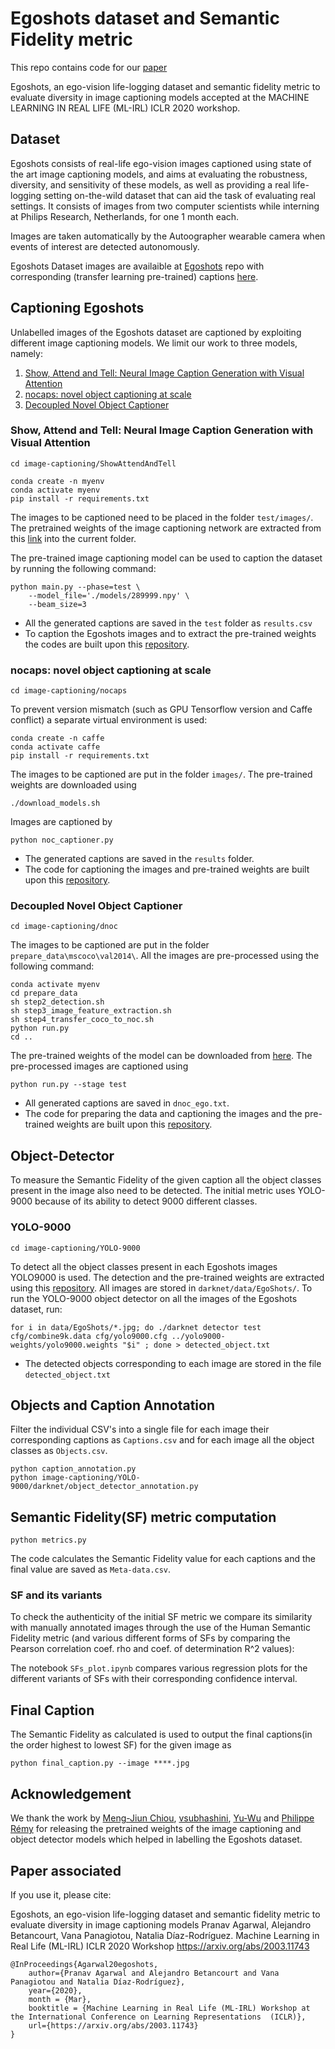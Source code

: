 Egoshots dataset and Semantic Fidelity metric
=====
This repo contains code for our [paper](https://arxiv.org/abs/2003.11743) 

Egoshots, an ego-vision life-logging dataset and semantic fidelity metric to evaluate diversity in image captioning models
accepted at the MACHINE LEARNING IN REAL LIFE (ML-IRL) ICLR 2020 workshop.


## Dataset
Egoshots consists of real-life ego-vision images captioned using state of the art image captioning models, and aims at evaluating the robustness, diversity, and sensitivity of these models, as well as providing a real life-logging setting on-the-wild dataset that can aid the task of evaluating real settings. It consists of images from two computer scientists while interning at Philips Research, Netherlands, for one 1 month each. 

Images are taken automatically by the Autoographer wearable camera when events of interest are detected autonomously.

Egoshots Dataset images are availaible at [Egoshots](https://github.com/NataliaDiaz/Egoshots) repo with corresponding (transfer learning pre-trained) captions [here](https://drive.google.com/open?id=1fHt1GLRsIUNdwvovSINU_CqLMRT6ZTl4).


## Captioning Egoshots

Unlabelled images of the Egoshots dataset are captioned by exploiting different image captioning models. We limit our work to three models, namely:

1. [Show, Attend and Tell: Neural Image Caption Generation with Visual Attention](https://arxiv.org/pdf/1502.03044.pdf)
2. [nocaps: novel object captioning at scale](https://arxiv.org/pdf/1812.08658.pdf)
3. [Decoupled Novel Object Captioner](https://arxiv.org/pdf/1804.03803.pdf)

### Show, Attend and Tell: Neural Image Caption Generation with Visual Attention
    cd image-captioning/ShowAttendAndTell
```shell
conda create -n myenv
conda activate myenv
pip install -r requirements.txt
```
The images to be captioned need to be placed in the folder `test/images/`. The pretrained weights of the image captioning network are extracted from this [link](https://app.box.com/s/xuigzzaqfbpnf76t295h109ey9po5t8p) into the current folder.

The pre-trained image captioning model can be used to caption the dataset by running the following command:

```shell
python main.py --phase=test \
    --model_file='./models/289999.npy' \
    --beam_size=3
```
* All the generated captions are saved in the `test` folder as `results.csv` 
* To caption the Egoshots images and to extract the pre-trained weights the codes are built upon this [repository](https://github.com/coldmanck/show-attend-and-tell).
### nocaps: novel object captioning at scale
    cd image-captioning/nocaps
To prevent version mismatch (such as GPU Tensorflow version and Caffe conflict) a separate virtual environment is used:
```shell
conda create -n caffe
conda activate caffe
pip install -r requirements.txt
```
The images to be captioned are put in the folder `images/`. 
The pre-trained weights are downloaded using
```shell
./download_models.sh
```
Images are captioned by 
```shell
python noc_captioner.py
```
* The generated captions are saved in the `results` folder.
* The code for captioning the images and pre-trained weights are built upon this [repository](https://github.com/vsubhashini/noc).
### Decoupled Novel Object Captioner
    cd image-captioning/dnoc
The images to be captioned are put in the folder `prepare_data\mscoco\val2014\`. All the images are pre-processed using the following command:
```shell
conda activate myenv
cd prepare_data
sh step2_detection.sh
sh step3_image_feature_extraction.sh
sh step4_transfer_coco_to_noc.sh
python run.py
cd ..
```
The pre-trained weights of the model can be downloaded from [here](https://drive.google.com/file/d/1NNUz7FjLDqIzQt0MCb9wnROmlmUzbPRW/view).
The pre-processed images are captioned using
```shell
python run.py --stage test
```
* All generated captions are saved in `dnoc_ego.txt`.
* The code for preparing the data and captioning the images and the pre-trained weights are built upon this [repository](https://github.com/Yu-Wu/Decoupled-Novel-Object-Captioner).
## Object-Detector
To measure the Semantic Fidelity of the given caption all the object classes present in the image also need to be detected. The initial metric uses YOLO-9000 because of its ability to detect 9000 different classes.
### YOLO-9000
    cd image-captioning/YOLO-9000
To detect all the object classes present in each Egoshots images YOLO9000 is used. The detection and the pre-trained weights are extracted using this
[repository](https://github.com/philipperemy/yolo-9000). All images are stored in `darknet/data/EgoShots/`. To run the YOLO-9000 object detector on all the images of the Egoshots dataset, run:
```shell
for i in data/EgoShots/*.jpg; do ./darknet detector test cfg/combine9k.data cfg/yolo9000.cfg ../yolo9000-weights/yolo9000.weights "$i" ; done > detected_object.txt
```
* The detected objects corresponding to each image are stored in the file `detected_object.txt`
## Objects and Caption Annotation
Filter the individual CSV's into a single file for each image their corresponding captions as `Captions.csv` and for each 
image all the object classes as `Objects.csv`.
```shell
python caption_annotation.py
python image-captioning/YOLO-9000/darknet/object_detector_annotation.py
```
## Semantic Fidelity(SF) metric computation
```shell
python metrics.py
```
The code calculates the Semantic Fidelity value for each captions and the final value are saved as `Meta-data.csv`.
### SF and its variants
To check the authenticity of the initial SF metric we compare its similarity with manually annotated images through the use of the Human Semantic Fidelity metric (and various different forms of SFs by comparing the Pearson correlation coef. rho and coef. of determination R^2 values):

The notebook `SFs_plot.ipynb` compares various regression plots for the different variants of SFs with their corresponding confidence interval.
##  Final Caption
The Semantic Fidelity as calculated is used to output the final captions(in the order highest to lowest SF) for the given image as 
```shell
python final_caption.py --image ****.jpg
```
##  Acknowledgement
We thank the work by [Meng-Jiun Chiou](https://github.com/coldmanck/show-attend-and-tell), [vsubhashini](https://github.com/vsubhashini/noc), [Yu-Wu](https://github.com/Yu-Wu/Decoupled-Novel-Object-Captioner) and [Philippe Rémy](https://github.com/philipperemy/yolo-9000) for releasing the pretrained weights of the image captioning and object detector models which helped in labelling the Egoshots dataset. 

## Paper associated

If you use it, please cite:

Egoshots, an ego-vision life-logging dataset and semantic fidelity metric to evaluate diversity in image captioning models Pranav Agarwal, Alejandro Betancourt, Vana Panagiotou, Natalia Díaz-Rodríguez. Machine Learning in Real Life (ML-IRL) ICLR 2020 Workshop https://arxiv.org/abs/2003.11743

```
@InProceedings{Agarwal20egoshots,
    author={Pranav Agarwal and Alejandro Betancourt and Vana Panagiotou and Natalia Díaz-Rodríguez},
    year={2020},
    month = {Mar},
    booktitle = {Machine Learning in Real Life (ML-IRL) Workshop at the International Conference on Learning Representations  (ICLR)},
    url={https://arxiv.org/abs/2003.11743}
}
```
